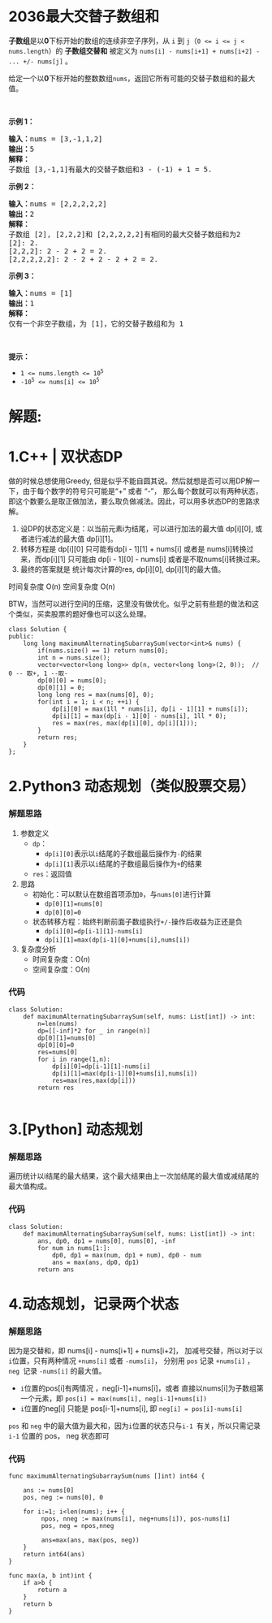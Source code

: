 # 2036最大交替子数组和
<p><strong>子数组</strong>是以<strong>0</strong>下标开始的数组的连续非空子序列，从 <code>i</code> 到 <code>j</code>（<code>0 &lt;= i &lt;= j &lt; nums.length</code>）的 <strong>子数组交替和</strong> 被定义为 <code>nums[i] - nums[i+1] + nums[i+2] - ... +/- nums[j]</code> 。</p>

<p>给定一个以<strong>0</strong>下标开始的整数数组<code>nums</code>，返回它所有可能的交替子数组和的最大值。</p>

<p>&nbsp;</p>

<p><strong>示例 1：</strong></p>

<pre>
<strong>输入：</strong>nums = [3,-1,1,2]
<strong>输出：</strong>5
<strong>解释：</strong>
子数组 [3,-1,1]有最大的交替子数组和3 - (-1) + 1 = 5.
</pre>

<p><strong>示例 2：</strong></p>

<pre>
<strong>输入：</strong>nums = [2,2,2,2,2]
<strong>输出：</strong>2
<strong>解释：</strong>
子数组 [2], [2,2,2]和 [2,2,2,2,2]有相同的最大交替子数组和为2
[2]: 2.
[2,2,2]: 2 - 2 + 2 = 2.
[2,2,2,2,2]: 2 - 2 + 2 - 2 + 2 = 2.
</pre>

<p><strong>示例 3：</strong></p>

<pre>
<strong>输入：</strong>nums = [1]
<strong>输出：</strong>1
<strong>解释：</strong>
仅有一个非空子数组，为 [1]，它的交替子数组和为 1
</pre>

<p>&nbsp;</p>

<p><b>提示：</b></p>

<ul>
	<li><code>1 &lt;= nums.length &lt;= 10<sup>5</sup></code></li>
	<li><code>-10<sup>5</sup> &lt;= nums[i] &lt;= 10<sup>5</sup></code></li>
</ul>
































# 解题:
# 1.C++ | 双状态DP
做的时候总想使用Greedy, 但是似乎不能自圆其说。然后就想是否可以用DP解一下，由于每个数字的符号只可能是“+” 或者 “-”， 那么每个数就可以有两种状态，即这个数要么是取正做加法，要么取负做减法。因此，可以用多状态DP的思路求解。
1. 设DP的状态定义是：以当前元素i为结尾，可以进行加法的最大值 dp[i][0], 或者进行减法的最大值 dp[i][1]。
2. 转移方程是 dp[i][0] 只可能有dp[i - 1][1] + nums[i] 或者是 nums[i]转换过来，而dp[i][1] 只可能由 dp[i - 1][0] - nums[i] 或者是不取nums[i]转换过来。
3. 最终的答案就是 统计每次计算的res, dp[i][0], dp[i][1]的最大值。

时间复杂度 O(n)
空间复杂度 O(n)

BTW，当然可以进行空间的压缩，这里没有做优化。似乎之前有些题的做法和这个类似，买卖股票的题好像也可以这么处理。
 
```
class Solution {
public:
    long long maximumAlternatingSubarraySum(vector<int>& nums) {
        if(nums.size() == 1) return nums[0];
        int n = nums.size();
        vector<vector<long long>> dp(n, vector<long long>(2, 0));  // 0 -- 取+, 1 --取-
        dp[0][0] = nums[0];
        dp[0][1] = 0;
        long long res = max(nums[0], 0);
        for(int i = 1; i < n; ++i) {
            dp[i][0] = max(1ll * nums[i], dp[i - 1][1] + nums[i]);
            dp[i][1] = max(dp[i - 1][0] - nums[i], 1ll * 0);
            res = max(res, max(dp[i][0], dp[i][1]));
        }
        return res;
    }
};
```

# 2.Python3 动态规划（类似股票交易）
### 解题思路
1. 参数定义
    - `dp`：
        - `dp[i][0]`表示以`i`结尾的子数组最后操作为`-`的结果
        - `dp[i][1]`表示以`i`结尾的子数组最后操作为`+`的结果
    - `res`：返回值
2. 思路
    - 初始化：可以默认在数组首项添加`0`，与`nums[0]`进行计算
        - `dp[0][1]=nums[0]`
        - `dp[0][0]=0`
    - 状态转移方程：始终判断前面子数组执行`+/-`操作后收益为正还是负
        - `dp[i][0]=dp[i-1][1]-nums[i]`
        - `dp[i][1]=max(dp[i-1][0]+nums[i],nums[i])`
3. 复杂度分析
    - 时间复杂度：O($n$)
    - 空间复杂度：O($n$)

### 代码

```python3
class Solution:
    def maximumAlternatingSubarraySum(self, nums: List[int]) -> int:
        n=len(nums)
        dp=[[-inf]*2 for _ in range(n)]
        dp[0][1]=nums[0]
        dp[0][0]=0
        res=nums[0]
        for i in range(1,n):
            dp[i][0]=dp[i-1][1]-nums[i]
            dp[i][1]=max(dp[i-1][0]+nums[i],nums[i])
            res=max(res,max(dp[i]))
        return res
        
```
# 3.[Python] 动态规划
### 解题思路
遍历统计以i结尾的最大结果，这个最大结果由上一次加结尾的最大值或减结尾的最大值构成。

### 代码

```python3
class Solution:
    def maximumAlternatingSubarraySum(self, nums: List[int]) -> int:
        ans, dp0, dp1 = nums[0], nums[0], -inf
        for num in nums[1:]:
            dp0, dp1 = max(num, dp1 + num), dp0 - num
            ans = max(ans, dp0, dp1)
        return ans

```
# 4.动态规划，记录两个状态
### 解题思路
因为是交替和，即 nums[i] - nums[i+1] + nums[i+2]， 加减号交替，所以对于以`i`位置，只有两种情况 `+nums[i]` 或者 `-nums[i]`，
分别用 `pos` 记录 `+nums[i]` ，`neg `记录 `-nums[i]` 的最大值。
- `i`位置的pos[i]有两情况 ，neg[i-1]+nums[i]，或者 直接以nums[i]为子数组第一个元素，即 `pos[i] = max(nums[i], neg[i-1]+nums[i])`
- `i`位置的neg[i] 只能是 pos[i-1]+nums[i], 即 `neg[i] = pos[i]-nums[i]`

 `pos` 和 `neg` 中的最大值为最大和，因为`i`位置的状态只与`i-1 `有关，所以只需记录 `i-1` 位置的 pos， neg 状态即可

### 代码

```golang
func maximumAlternatingSubarraySum(nums []int) int64 {
    
    ans := nums[0]
    pos, neg := nums[0], 0

    for i:=1; i<len(nums); i++ {
         npos, nneg := max(nums[i], neg+nums[i]), pos-nums[i]
         pos, neg = npos,nneg
         
         ans=max(ans, max(pos, neg))
    }
    return int64(ans)
}

func max(a, b int)int {
    if a>b {
        return a
    }
    return b
}
```

